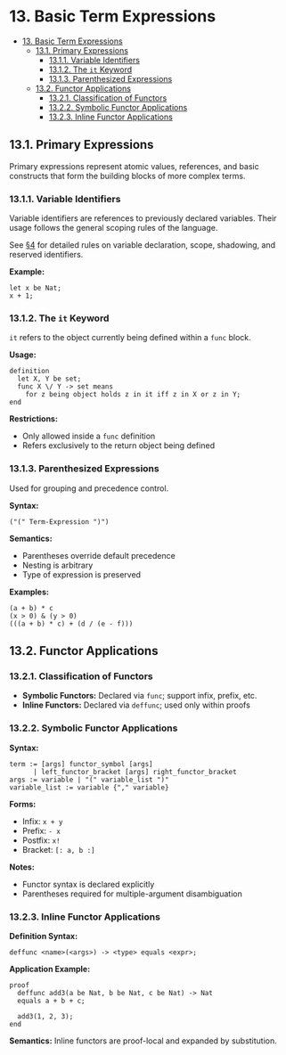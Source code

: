 # 13. Basic Term Expressions

- [13. Basic Term Expressions](#13-basic-term-expressions)
  - [13.1. Primary Expressions](#131-primary-expressions)
    - [13.1.1. Variable Identifiers](#1311-variable-identifiers)
    - [13.1.2. The `it` Keyword](#1312-the-it-keyword)
    - [13.1.3. Parenthesized Expressions](#1313-parenthesized-expressions)
  - [13.2. Functor Applications](#132-functor-applications)
    - [13.2.1. Classification of Functors](#1321-classification-of-functors)
    - [13.2.2. Symbolic Functor Applications](#1322-symbolic-functor-applications)
    - [13.2.3. Inline Functor Applications](#1323-inline-functor-applications)

## 13.1. Primary Expressions

Primary expressions represent atomic values, references, and basic constructs that form the building blocks of more complex terms.

### 13.1.1. Variable Identifiers

Variable identifiers are references to previously declared variables. Their usage follows the general scoping rules of the language.

See [§4](./04.variables_and_constants.md) for detailed rules on variable declaration, scope, shadowing, and reserved identifiers.

**Example:**
```mizar
let x be Nat;
x + 1;
```

### 13.1.2. The `it` Keyword

`it` refers to the object currently being defined within a `func` block.

**Usage:**
```mizar
definition
  let X, Y be set;
  func X \/ Y -> set means
    for z being object holds z in it iff z in X or z in Y;
end
```

**Restrictions:**
- Only allowed inside a `func` definition
- Refers exclusively to the return object being defined

### 13.1.3. Parenthesized Expressions

Used for grouping and precedence control.

**Syntax:**
```mizar
("(" Term-Expression ")")
```

**Semantics:**
- Parentheses override default precedence
- Nesting is arbitrary
- Type of expression is preserved

**Examples:**
```mizar
(a + b) * c
(x > 0) & (y > 0)
(((a + b) * c) + (d / (e - f)))
```

## 13.2. Functor Applications

### 13.2.1. Classification of Functors

- **Symbolic Functors:** Declared via `func`; support infix, prefix, etc.
- **Inline Functors:** Declared via `deffunc`; used only within proofs

### 13.2.2. Symbolic Functor Applications

**Syntax:**
```bnf
term := [args] functor_symbol [args]
      | left_functor_bracket [args] right_functor_bracket
args := variable | "(" variable_list ")"
variable_list := variable {"," variable}
```

**Forms:**
- Infix: `x + y`
- Prefix: `- x`
- Postfix: `x!`
- Bracket: `[: a, b :]`

**Notes:**
- Functor syntax is declared explicitly
- Parentheses required for multiple-argument disambiguation

### 13.2.3. Inline Functor Applications

**Definition Syntax:**
```mizar
deffunc <name>(<args>) -> <type> equals <expr>;
```

**Application Example:**
```mizar
proof
  deffunc add3(a be Nat, b be Nat, c be Nat) -> Nat
  equals a + b + c;
  
  add3(1, 2, 3);
end
```

**Semantics:** Inline functors are proof-local and expanded by substitution.

